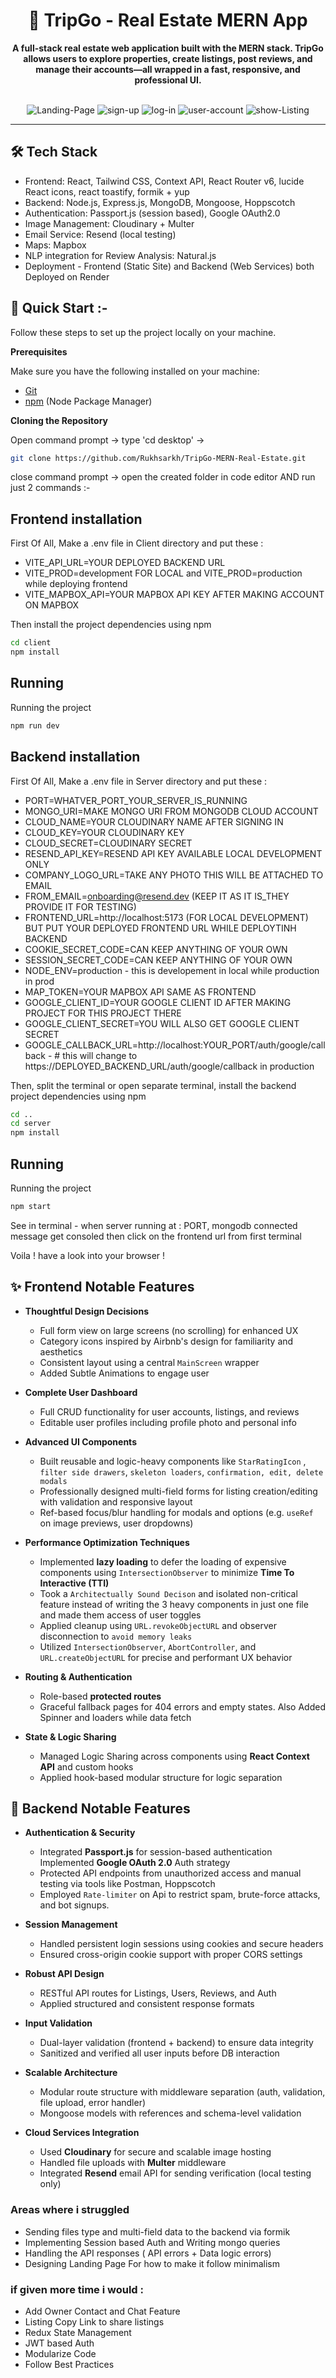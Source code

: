 <div align="center">
<h1>🏡 TripGo - Real Estate MERN App</h1>

<b >A full-stack real estate web application built with the MERN stack. TripGo allows users to explore properties, create listings, post reviews, and manage their accounts—all wrapped in a fast, responsive, and professional UI.</b>

</div>

<div align="center">
  <br />
      <img src="./public/1.png" alt="Landing-Page">
      <img src="./public/2.png" alt="sign-up">
      <img src="./public/3.png" alt="log-in">
      <img src="./public/4.png" alt="user-account">
      <img src="./public/5.png" alt="show-Listing">
  <br />
</div>

---

## 🛠️ Tech Stack

- Frontend: React, Tailwind CSS, Context API, React Router v6, lucide React icons, react toastify, formik + yup
- Backend: Node.js, Express.js, MongoDB, Mongoose, Hoppscotch
- Authentication: Passport.js (session based), Google OAuth2.0
- Image Management: Cloudinary + Multer
- Email Service: Resend (local testing)
- Maps: Mapbox
- NLP integration for Review Analysis: Natural.js
- Deployment - Frontend (Static Site) and Backend (Web Services) both Deployed on Render

## 🤸 Quick Start :-

Follow these steps to set up the project locally on your machine.

**Prerequisites**

Make sure you have the following installed on your machine:

- [Git](https://git-scm.com/)
- [npm](https://www.npmjs.com/) (Node Package Manager)

**Cloning the Repository**

Open command prompt -> type 'cd desktop' ->

```bash
git clone https://github.com/Rukhsarkh/TripGo-MERN-Real-Estate.git
```

close command prompt -> open the created folder in code editor AND run just 2 commands :-

## Frontend installation

First Of All, Make a .env file in Client directory and put these :

- VITE_API_URL=YOUR DEPLOYED BACKEND URL
- VITE_PROD=development FOR LOCAL and VITE_PROD=production while deploying frontend
- VITE_MAPBOX_API=YOUR MAPBOX API KEY AFTER MAKING ACCOUNT ON MAPBOX

Then install the project dependencies using npm

```bash
cd client
npm install
```

## Running

Running the project

```bash
npm run dev
```

## Backend installation

First Of All, Make a .env file in Server directory and put these :

- PORT=WHATVER_PORT_YOUR_SERVER_IS_RUNNING
- MONGO_URI=MAKE MONGO URI FROM MONGODB CLOUD ACCOUNT
- CLOUD_NAME=YOUR CLOUDINARY NAME AFTER SIGNING IN
- CLOUD_KEY=YOUR CLOUDINARY KEY
- CLOUD_SECRET=CLOUDINARY SECRET
- RESEND_API_KEY=RESEND API KEY AVAILABLE LOCAL DEVELOPMENT ONLY
- COMPANY_LOGO_URL=TAKE ANY PHOTO THIS WILL BE ATTACHED TO EMAIL
- FROM_EMAIL=onboarding@resend.dev (KEEP IT AS IT IS_THEY PROVIDE IT FOR TESTING)
- FRONTEND_URL=http://localhost:5173 (FOR LOCAL DEVELOPMENT) BUT PUT YOUR DEPLOYED FRONTEND URL WHILE DEPLOYTINH BACKEND
- COOKIE_SECRET_CODE=CAN KEEP ANYTHING OF YOUR OWN
- SESSION_SECRET_CODE=CAN KEEP ANYTHING OF YOUR OWN
- NODE_ENV=production - this is developement in local while production in prod
- MAP_TOKEN=YOUR MAPBOX API SAME AS FRONTEND
- GOOGLE_CLIENT_ID=YOUR GOOGLE CLIENT ID AFTER MAKING PROJECT FOR THIS PROJECT THERE
- GOOGLE_CLIENT_SECRET=YOU WILL ALSO GET GOOGLE CLIENT SECRET
- GOOGLE_CALLBACK_URL=http://localhost:YOUR_PORT/auth/google/callback - # this will change to https://DEPLOYED_BACKEND_URL/auth/google/callback in production

Then, split the terminal or open separate terminal, install the backend project dependencies using npm

```bash
cd ..
cd server
npm install
```

## Running

Running the project

```bash
npm start
```

See in terminal - when server running at : PORT, mongodb connected message get consoled then click on the frontend url from first terminal

Voila ! have a look into your browser !

## ✨ Frontend Notable Features

- **Thoughtful Design Decisions**

  - Full form view on large screens (no scrolling) for enhanced UX
  - Category icons inspired by Airbnb's design for familiarity and aesthetics
  - Consistent layout using a central `MainScreen` wrapper
  - Added Subtle Animations to engage user

- **Complete User Dashboard**

  - Full CRUD functionality for user accounts, listings, and reviews
  - Editable user profiles including profile photo and personal info

- **Advanced UI Components**

  - Built reusable and logic-heavy components like `StarRatingIcon` , `filter side drawers`, `skeleton loaders`, `confirmation, edit, delete modals`
  - Professionally designed multi-field forms for listing creation/editing with validation and responsive layout
  - Ref-based focus/blur handling for modals and options (e.g. `useRef` on image previews, user dropdowns)

- **Performance Optimization Techniques**

  - Implemented **lazy loading** to defer the loading of expensive components using `IntersectionObserver` to minimize **Time To Interactive (TTI)**
  - Took a `Architectually Sound Decison` and isolated non-critical feature instead of writing the 3 heavy components in just one file and made them access of user toggles
  - Applied cleanup using `URL.revokeObjectURL` and observer disconnection to `avoid memory leaks`
  - Utilized `IntersectionObserver`, `AbortController`, and `URL.createObjectURL` for precise and performant UX behavior

- **Routing & Authentication**

  - Role-based **protected routes**
  - Graceful fallback pages for 404 errors and empty states. Also Added Spinner and loaders while data fetch

- **State & Logic Sharing**
  - Managed Logic Sharing across components using **React Context API** and custom hooks
  - Applied hook-based modular structure for logic separation

## 🧩 Backend Notable Features

- **Authentication & Security**

  - Integrated **Passport.js** for session-based authentication Implemented **Google OAuth 2.0** Auth strategy
  - Protected API endpoints from unauthorized access and manual testing via tools like Postman, Hoppscotch
  - Employed `Rate-limiter` on Api to restrict spam, brute-force attacks, and bot signups.

- **Session Management**

  - Handled persistent login sessions using cookies and secure headers
  - Ensured cross-origin cookie support with proper CORS settings

- **Robust API Design**

  - RESTful API routes for Listings, Users, Reviews, and Auth
  - Applied structured and consistent response formats

- **Input Validation**

  - Dual-layer validation (frontend + backend) to ensure data integrity
  - Sanitized and verified all user inputs before DB interaction

- **Scalable Architecture**

  - Modular route structure with middleware separation (auth, validation, file upload, error handler)
  - Mongoose models with references and schema-level validation

- **Cloud Services Integration**

  - Used **Cloudinary** for secure and scalable image hosting
  - Handled file uploads with **Multer** middleware
  - Integrated **Resend** email API for sending verification (local testing only)

### Areas where i struggled

- Sending files type and multi-field data to the backend via formik
- Implementing Session based Auth and Writing mongo queries
- Handling the API responses ( API errors + Data logic errors)
- Designing Landing Page For how to make it follow minimalism

### if given more time i would :

- Add Owner Contact and Chat Feature
- Listing Copy Link to share listings
- Redux State Management
- JWT based Auth
- Modularize Code
- Follow Best Practices
